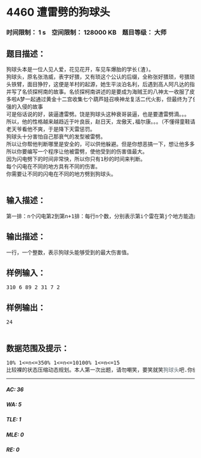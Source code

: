 # 4460 遭雷劈的狗球头   
### 时间限制： 1 s&nbsp;&nbsp;&nbsp;&nbsp;空间限制： 128000 KB&nbsp;&nbsp;&nbsp;&nbsp;题目等级： 大师  
## 题目描述：  

<pre>
狗球头本是一位人见人爱，花见花开，车见车爆胎的学长(渣)。  
狗球头，原名张浩威，表字好猥，又有琐这个公认的后缀，全称张好猥琐，号猥琐仙人，有英文名Zhang ,the people who is good Wretched.他(它)是恶魔果实能力者，传说中的三忍之一，曾大闹天宫，后改邪归正，统一三国，传说他有107个弟兄，个个铜  
头铁臂，面目狰狞，这便是羊村的起源，她生平淡泊名利，后遇到高人阿凡达的指点，打死了白雪公主，与七个小矮人快乐的生活在一起。!   
并写了名侦探柯南的故事。名侦探柯南讲述的是要成为海贼王的八神太一收服了皮卡丘并登上创界山启动光能使者打败了鲨鱼辣椒，然后跟  
多啦A梦一起通过黄金十二宫收集七个葫芦娃召唤神龙复活二代火影，但最终为了保卫M78星云而成为了羊村村长，同蓝精灵们一起抵抗光头  
强的入侵的故事  
可是俗话说的好，装逼遭雷劈。饶是狗球头这种衰哥装逼，也是要遭雷劈滴。。。  
所以，他的性格越来越趋近于叶良辰，赵日天，龙傲天,福尔康。。。（不懂得童鞋请自己百度）  
老天爷看他不爽，于是降下天雷惩罚。  
狗球头十分害怕自己那衰气的发型被雷劈。  
所以让你帮他判断哪里是安全的，可以供他躲避。但是你想恶搞一下，想让他多多被劈。  
所以你要编写一个程序让他被雷劈，使他受到的伤害值最大。  
因为闪电劈下的时间非常快，所以你只有1秒的时间来判断。  
每个闪电在不同的地方具有不同的伤害。  
你需要让不同的闪电在不同的地方劈到狗球头。  

</pre>
  
  
## 输入描述：  

<pre>
第一排：n个闪电第2到第n+1排：每行n个数，分别表示第i个雷在第j个地方能造成的伤害值。
</pre>
  
  
## 输出描述：  

<pre>
一行，一个整数，表示狗球头能够受到的最大伤害值。
</pre>
  
  
## 样例输入：  

<pre>
310 6 89 2 31 7 2
</pre>
  
  
## 样例输出：  

<pre>
24  

</pre>
  
  
## 数据范围及提示：  

<pre>
10% 1<=n<=350% 1<=n<=10100% 1<=n<=15  
比较裸的状态压缩动态规划。本人第一次出题，请勿嘲笑，要笑就笑<font color="#58666e" face="Source Sans Pro, Helvetica Neue, Helvetica, Arial, 微软雅黑, 黑体, sans-serif">狗球头</font>吧.你们有木有发现，他的原名用了文言文中的倒装手法。多么牛逼。
</pre>
  
  
***  

##### AC: 36  
##### WA: 5  
##### TLE: 1  
##### MLE: 0  
##### RE: 0  
